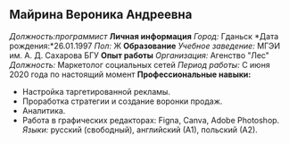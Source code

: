 ## Майрина Вероника Андреевна
*Должность:программист*
**Личная информация**
*Город:* Гданьск
*Дата рождения:*26.01.1997
*Пол:* Ж
**Образование**
*Учебное заведение:* МГЭИ им. А. Д. Сахарова БГУ
**Опыт работы**
*Организация:* Агенство "Лес"
*Должность:* Маркетолог социальных сетей
*Период работы:* С июня 2020 года по настоящий момент
**Профессиональные навыки:** 
- Настройка таргетированной рекламы.
- Проработка стратегии и создание воронки
продаж.
- Аналитика.
- Работа в графических редакторах:
Figna, Сanva, Adobe Photoshop.
*Языки:* русский (свободный), английский (А1), польский (А2).

